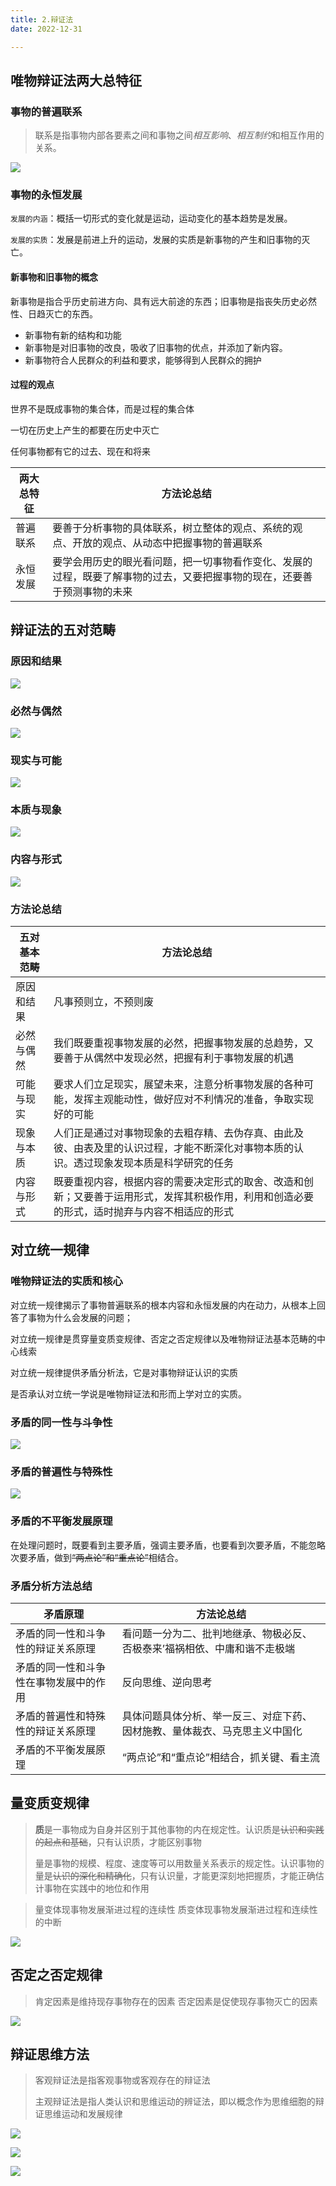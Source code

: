 ```yaml
---
title: 2.辩证法
date: 2022-12-31

---
```


## 唯物辩证法两大总特征<Badge text="选择题" type="tip" />

### 事物的普遍联系

> 联系是指事物内部各要素之间和事物之间*相互影响*、*相互制约*和相互作用的关系。

![](https://file.iglooblog.top/politics/事物的普遍联系.svg)

### 事物的永恒发展

`发展的内涵`：概括一切形式的变化就是运动，运动变化的基本趋势是发展。

`发展的实质`：发展是前进上升的运动，发展的实质是新事物的产生和旧事物的灭亡。

#### 新事物和旧事物的概念

新事物是指合乎历史前进方向、具有远大前途的东西；旧事物是指丧失历史必然性、日趋灭亡的东西。

- 新事物有新的结构和功能
- 新事物是对旧事物的改良，吸收了旧事物的优点，并添加了新内容。
- 新事物符合人民群众的利益和要求，能够得到人民群众的拥护

#### 过程的观点

世界不是既成事物的集合体，而是过程的集合体

一切在历史上产生的都要在历史中灭亡

任何事物都有它的过去、现在和将来

| 两大总特征 | 方法论总结                                                   |
| ---------- | ------------------------------------------------------------ |
| 普遍联系   | 要善于分析事物的具体联系，树立整体的观点、系统的观点、开放的观点、从动态中把握事物的普遍联系 |
| 永恒发展   | 要学会用历史的眼光看问题，把一切事物看作变化、发展的过程，既要了解事物的过去，又要把握事物的现在，还要善于预测事物的未来 |

## 辩证法的五对范畴

### 原因和结果<Badge text="选择题" type="tip" />

![](https://file.iglooblog.top/politics/原因和结果.svg)

### 必然与偶然<Badge text="选择题" type="tip" />

![](https://file.iglooblog.top/politics/必然与偶然.svg)

### 现实与可能<Badge text="选择题" type="tip" />

![](https://file.iglooblog.top/politics/现实与可能.svg)

### 本质与现象<Badge text="选择题" type="tip" />

![](https://file.iglooblog.top/politics/本质与现象.svg)

### 内容与形式<Badge text="选择题" type="tip" />

![](https://file.iglooblog.top/politics/内容与形式.svg)

### 方法论总结

| 五对基本范畴 | 方法论总结                                                   |
| ------------ | ------------------------------------------------------------ |
| 原因和结果   | 凡事预则立，不预则废                                         |
| 必然与偶然   | 我们既要重视事物发展的必然，把握事物发展的总趋势，又要善于从偶然中发现必然，把握有利于事物发展的机遇 |
| 可能与现实   | 要求人们立足现实，展望未来，注意分析事物发展的各种可能，发挥主观能动性，做好应对不利情况的准备，争取实现好的可能 |
| 现象与本质   | 人们正是通过对事物现象的去粗存精、去伪存真、由此及彼、由表及里的认识过程，才能不断深化对事物本质的认识。透过现象发现本质是科学研究的任务 |
| 内容与形式   | 既要重视内容，根据内容的需要决定形式的取舍、改造和创新；又要善于运用形式，发挥其积极作用，利用和创造必要的形式，适时抛弃与内容不相适应的形式 |

## 对立统一规律

### 唯物辩证法的实质和核心<Badge text="论述题" type="warning" />

对立统一规律揭示了事物普遍联系的根本内容和永恒发展的内在动力，从根本上回答了事物为什么会发展的问题；

对立统一规律是贯穿量变质变规律、否定之否定规律以及唯物辩证法基本范畴的中心线索

对立统一规律提供矛盾分析法，它是对事物辩证认识的实质

是否承认对立统一学说是唯物辩证法和形而上学对立的实质。

### 矛盾的同一性与斗争性<Badge text="论述题" type="warning" />

![](https://file.iglooblog.top/politics/矛盾的同一性与斗争性.svg)

### 矛盾的普遍性与特殊性<Badge text="论述题" type="warning" />

![](https://file.iglooblog.top/politics/矛盾的普遍性与特殊性.svg)

### 矛盾的不平衡发展原理<Badge text="论述题" type="warning" />

在处理问题时，既要看到主要矛盾，强调主要矛盾，也要看到次要矛盾，不能忽略次要矛盾，做到~~“两点论”和“重点论”~~相结合。

### 矛盾分析方法总结

| 矛盾原理                               | 方法论总结                                                   |
| -------------------------------------- | ------------------------------------------------------------ |
| 矛盾的同一性和斗争性的辩证关系原理     | 看问题一分为二、批判地继承、物极必反、否极泰来’福祸相依、中庸和谐不走极端 |
| 矛盾的同一性和斗争性在事物发展中的作用 | 反向思维、逆向思考                                           |
| 矛盾的普遍性和特殊性的辩证关系原理     | 具体问题具体分析、举一反三、对症下药、因材施教、量体裁衣、马克思主义中国化 |
| 矛盾的不平衡发展原理                   | “两点论”和“重点论”相结合，抓关键、看主流                     |

## 量变质变规律<Badge text="论述题" type="warning" />

> **质**是一事物成为自身并区别于其他事物的内在规定性。认识质是~~认识和实践的起点和基础~~，只有认识质，才能区别事物
>
> 量是事物的规模、程度、速度等可以用数量关系表示的规定性。认识事物的量是~~认识的深化和精确化~~，只有认识量，才能更深刻地把握质，才能正确估计事物在实践中的地位和作用

> 量变体现事物发展渐进过程的连续性
> 质变体现事物发展渐进过程和连续性的中断

![](https://file.iglooblog.top/politics/量变质变规律.svg)

## 否定之否定规律<Badge text="论述题" type="warning" />

> 肯定因素是维持现存事物存在的因素
> 否定因素是促使现存事物灭亡的因素

![](https://file.iglooblog.top/politics/否定之否定规律.svg)

## 辩证思维方法<Badge text="了解" type="tip" />

> 客观辩证法是指客观事物或客观存在的辩证法
>
> 主观辩证法是指人类认识和思维运动的辨证法，即以概念作为思维细胞的辩证思维运动和发展规律

![](https://file.iglooblog.top/politics/归纳与演绎.svg)

![](https://file.iglooblog.top/politics/分析与综合.svg)

![](https://file.iglooblog.top/politics/抽象与具体.svg)